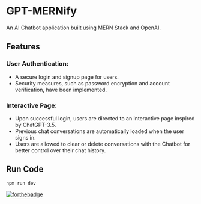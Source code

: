 # GPT-MERNify

An AI Chatbot application built using MERN Stack and OpenAI.

## Features

### User Authentication:
   - A secure login and signup page for users.
   - Security measures, such as password encryption and account verification, have been implemented.

### Interactive Page:
   - Upon successful login, users are directed to an interactive page inspired by ChatGPT-3.5.
   - Previous chat conversations are automatically loaded when the user signs in.
   - Users are allowed to clear or delete conversations with the Chatbot for better control over their chat history.

## Run Code

```npm run dev```

[![forthebadge](https://forthebadge.com/images/badges/works-on-my-machine.svg)](https://forthebadge.com)
